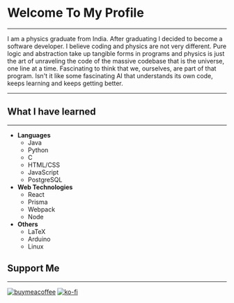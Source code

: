 # Welcome To My Profile

---

I am a physics graduate from India. After graduating I decided to become a software developer. I believe coding and physics are not very different. Pure logic and abstraction take up tangible forms in programs and physics is just the art of unraveling the code of the massive codebase that is the universe, one line at a time. Fascinating to think that we, ourselves, are part of that program. Isn't it like some fascinating AI that understands its own code, keeps learning and keeps getting better.

---

## What I have learned

---

- **Languages**
  - Java
  - Python
  - C
  - HTML/CSS
  - JavaScript
  - PostgreSQL
- **Web Technologies**
  - React
  - Prisma
  - Webpack
  - Node
- **Others**
  - LaTeX
  - Arduino
  - Linux

## Support Me

---

[![buymeacoffee](<https://img.buymeacoffee.com/button-api/?text=Buy me a book&emoji=📖&slug=quantumcorn&button_colour=bf1d55&font_colour=ffffff&font_family=Comic&outline_colour=ffffff&coffee_colour=FFDD00>)](https://www.buymeacoffee.com/quantumcorn)
[![ko-fi](https://ko-fi.com/img/githubbutton_sm.svg)](https://ko-fi.com/R5R7O37GT)
